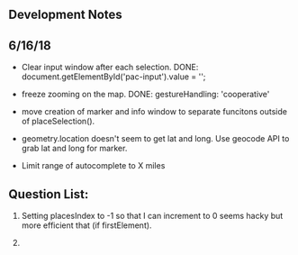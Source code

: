 ## Development Notes

## 6/16/18
- Clear input window after each selection.
    DONE:   document.getElementById('pac-input').value = '';

- freeze zooming on the map.
    DONE:   gestureHandling: 'cooperative'

- move creation of marker and info window to separate funcitons outside of placeSelection().

- geometry.location doesn't seem to get lat and long. Use geocode API to grab lat and long for marker. 

- Limit range of autocomplete to X miles


## Question List:

1) Setting placesIndex to -1 so that I can increment to 0 seems hacky but more efficient that  (if firstElement).

2) 
